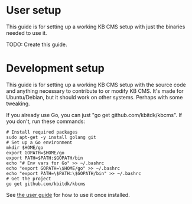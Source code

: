 
# User setup

This guide is for setting up a working KB CMS setup with just the binaries needed to use it.

TODO: Create this guide.

# Development setup

This guide is for setting up a working KB CMS setup with the source code and anything necessary to contribute to or modify KB CMS.
It's made for Ubuntu/Debian, but it should work on other systems. Perhaps with some tweaking.

If you already use Go, you can just "go get github.com/kbitdk/kbcms". If you don't, run these commands:

```
# Install required packages
sudo apt-get -y install golang git
# Set up a Go environment
mkdir $HOME/go
export GOPATH=$HOME/go
export PATH=$PATH:$GOPATH/bin
echo "# Env vars for Go" >> ~/.bashrc
echo "export GOPATH=\$HOME/go" >> ~/.bashrc
echo "export PATH=\$PATH:\$GOPATH/bin" >> ~/.bashrc
# Get the project
go get github.com/kbitdk/kbcms
```

See [the user guide](https://github.com/kbitdk/kbcms/blob/master/UserGuide.md) for how to use it once installed.

